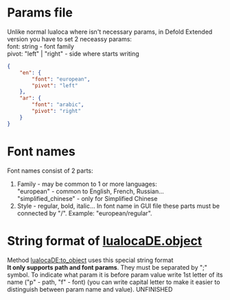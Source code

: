# Params file
Unlike normal lualoca where isn't necessary params, in Defold Extended version you have to set 2 neceassy params:\
font: string - font family\
pivot: "left" | "right" - side where starts writing
```json
{
	"en": {
		"font": "european",
		"pivot": "left"
	},
	"ar": {
		"font": "arabic",
		"pivot": "right"
	}
}
```

# Font names
Font names consist of 2 parts:
1. Family - may be common to 1 or more languages:\
	"european" - common to English, French, Russian...\
	"simplified_chinese" - only for Simplified Chinese
2. Style - regular, bold, italic...
In font name in GUI file these parts must be connected by "/". Example: "european/regular".

# String format of [lualocaDE.object](https://github.com/Mantyi-Studio/lualoca/blob/main/docs/main.md#lualocaDEobject)
Method [lualocaDE:to_object](https://github.com/Mantyi-Studio/lualoca/blob/main/docs/instance.md#to_object) uses this special string format\
**It only supports path and font params**. They must be separated by ";" symbol. To indicate what param it is before param value write 1st letter of its name ("p" - path, "f" - font) (you can write capital letter to make it easier to distinguish between param name and value).
UNFINISHED
